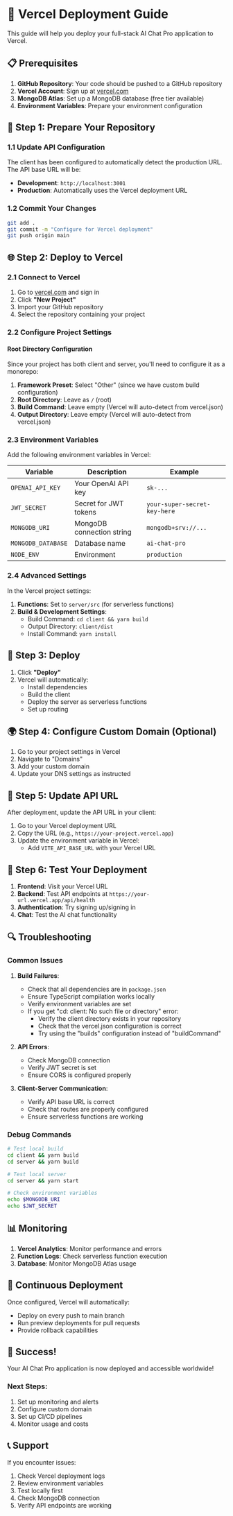 # 🚀 Vercel Deployment Guide

This guide will help you deploy your full-stack AI Chat Pro application to Vercel.

## 📋 Prerequisites

1. **GitHub Repository**: Your code should be pushed to a GitHub repository
2. **Vercel Account**: Sign up at [vercel.com](https://vercel.com)
3. **MongoDB Atlas**: Set up a MongoDB database (free tier available)
4. **Environment Variables**: Prepare your environment configuration

## 🔧 Step 1: Prepare Your Repository

### 1.1 Update API Configuration
The client has been configured to automatically detect the production URL. The API base URL will be:
- **Development**: `http://localhost:3001`
- **Production**: Automatically uses the Vercel deployment URL

### 1.2 Commit Your Changes
```bash
git add .
git commit -m "Configure for Vercel deployment"
git push origin main
```

## 🌐 Step 2: Deploy to Vercel

### 2.1 Connect to Vercel
1. Go to [vercel.com](https://vercel.com) and sign in
2. Click **"New Project"**
3. Import your GitHub repository
4. Select the repository containing your project

### 2.2 Configure Project Settings

#### Root Directory Configuration
Since your project has both client and server, you'll need to configure it as a monorepo:

1. **Framework Preset**: Select "Other" (since we have custom build configuration)
2. **Root Directory**: Leave as `/` (root)
3. **Build Command**: Leave empty (Vercel will auto-detect from vercel.json)
4. **Output Directory**: Leave empty (Vercel will auto-detect from vercel.json)

### 2.3 Environment Variables
Add the following environment variables in Vercel:

| Variable | Description | Example |
|----------|-------------|---------|
| `OPENAI_API_KEY` | Your OpenAI API key | `sk-...` |
| `JWT_SECRET` | Secret for JWT tokens | `your-super-secret-key-here` |
| `MONGODB_URI` | MongoDB connection string | `mongodb+srv://...` |
| `MONGODB_DATABASE` | Database name | `ai-chat-pro` |
| `NODE_ENV` | Environment | `production` |

### 2.4 Advanced Settings
In the Vercel project settings:

1. **Functions**: Set to `server/src` (for serverless functions)
2. **Build & Development Settings**:
   - Build Command: `cd client && yarn build`
   - Output Directory: `client/dist`
   - Install Command: `yarn install`

## 🔄 Step 3: Deploy

1. Click **"Deploy"**
2. Vercel will automatically:
   - Install dependencies
   - Build the client
   - Deploy the server as serverless functions
   - Set up routing

## 🌍 Step 4: Configure Custom Domain (Optional)

1. Go to your project settings in Vercel
2. Navigate to "Domains"
3. Add your custom domain
4. Update your DNS settings as instructed

## 🔧 Step 5: Update API URL

After deployment, update the API URL in your client:

1. Go to your Vercel deployment URL
2. Copy the URL (e.g., `https://your-project.vercel.app`)
3. Update the environment variable in Vercel:
   - Add `VITE_API_BASE_URL` with your Vercel URL

## 🧪 Step 6: Test Your Deployment

1. **Frontend**: Visit your Vercel URL
2. **Backend**: Test API endpoints at `https://your-url.vercel.app/api/health`
3. **Authentication**: Try signing up/signing in
4. **Chat**: Test the AI chat functionality

## 🔍 Troubleshooting

### Common Issues

1. **Build Failures**:
   - Check that all dependencies are in `package.json`
   - Ensure TypeScript compilation works locally
   - Verify environment variables are set
   - If you get "cd: client: No such file or directory" error:
     - Verify the client directory exists in your repository
     - Check that the vercel.json configuration is correct
     - Try using the "builds" configuration instead of "buildCommand"

2. **API Errors**:
   - Check MongoDB connection
   - Verify JWT secret is set
   - Ensure CORS is configured properly

3. **Client-Server Communication**:
   - Verify API base URL is correct
   - Check that routes are properly configured
   - Ensure serverless functions are working

### Debug Commands

```bash
# Test local build
cd client && yarn build
cd server && yarn build

# Test local server
cd server && yarn start

# Check environment variables
echo $MONGODB_URI
echo $JWT_SECRET
```

## 📊 Monitoring

1. **Vercel Analytics**: Monitor performance and errors
2. **Function Logs**: Check serverless function execution
3. **Database**: Monitor MongoDB Atlas usage

## 🔄 Continuous Deployment

Once configured, Vercel will automatically:
- Deploy on every push to main branch
- Run preview deployments for pull requests
- Provide rollback capabilities

## 🎉 Success!

Your AI Chat Pro application is now deployed and accessible worldwide!

### Next Steps:
1. Set up monitoring and alerts
2. Configure custom domain
3. Set up CI/CD pipelines
4. Monitor usage and costs

## 📞 Support

If you encounter issues:
1. Check Vercel deployment logs
2. Review environment variables
3. Test locally first
4. Check MongoDB connection
5. Verify API endpoints are working 